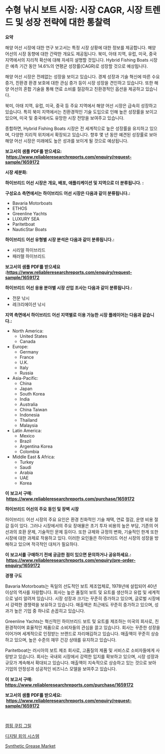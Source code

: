 <p><h1>수형 낚시 보트 시장: 시장 CAGR, 시장 트렌드 및 성장 전략에 대한 통찰력</h1></p><p><strong>요약</strong></p>
<p><p>해양 어선 시장에 대한 연구 보고서는 특정 시장 상황에 대한 정보를 제공합니다. 해양 어선의 시장 동향에 대한 간략한 개요도 제공됩니다. 북미, 아태 지역, 유럽, 미국, 중국 지역에서의 지리적 확산에 대해 자세히 설명할 것입니다. Hybrid Fishing Boats 시장은 예측 기간 동안 14.6%의 연평균 성장률(CAGR)로 성장할 것으로 예상됩니다.</p><p>해양 어선 시장은 전례없는 성장을 보이고 있습니다. 경제 성장과 기술 혁신에 따른 수요 증가, 친환경 환경 보호에 대한 관심 증가 등이 시장 성장을 견인하고 있습니다. 또한 해양 어선의 혼합 기술을 통해 연료 소비를 절감하고 친환경적인 옵션을 제공하고 있습니다.</p><p>북미, 아태 지역, 유럽, 미국, 중국 등 주요 지역에서 해양 어선 시장은 급속히 성장하고 있습니다. 특히 북미 지역에서는 친환경적인 기술 도입으로 인해 높은 성장률을 보이고 있으며, 미국 및 중국에서도 유망한 시장 전망을 보여주고 있습니다.</p><p>종합하면, Hybrid Fishing Boats 시장은 전 세계적으로 높은 성장률을 유지하고 있으며, 다양한 지리적 위치에서 확장되고 있습니다. 향후 몇 년 동안 예견된 성장률로 보아 해양 어선 시장은 미래에도 높은 성과를 보이게 될 것으로 예상됩니다.</p></p>
<p><strong>보고서의 샘플 PDF를 받으세요: &nbsp;<a href="https://www.reliableresearchreports.com/enquiry/request-sample/1659172">https://www.reliableresearchreports.com/enquiry/request-sample/1659172</a></strong></p>
<p><strong>시장 세분화:</strong></p>
<p><strong> 하이브리드 어선 시장은 개요, 배포, 애플리케이션 및 지역으로 더 분류됩니다. :</strong></p>
<p><strong>구성요소 측면에서는 하이브리드 어선 시장은 다음과 같이 분류됩니다.:</strong></p>
<p><ul><li>Bavaria Motorboats</li><li>ETHOS</li><li>Greenline Yachts</li><li>LUXURY SEA</li><li>Paritetboat</li><li>NauticStar Boats</li></ul></p>
<p><strong> 하이브리드 어선 유형별 시장 분석은 다음과 같이 분류됩니다.:</strong></p>
<p><ul><li>시리얼 하이브리드</li><li>패러렐 하이브리드</li></ul></p>
<p><strong>보고서의 샘플 PDF를 받으세요 :<a href="https://www.reliableresearchreports.com/enquiry/request-sample/1659172">https://www.reliableresearchreports.com/enquiry/request-sample/1659172</a></strong></p>
<p><strong> 하이브리드 어선 응용 분야별 시장 산업 조사는 다음과 같이 분류됩니다.:</strong></p>
<p><ul><li>전문 낚시</li><li>레크리에이션 낚시</li></ul></p>
<p><strong>지역 측면에서 하이브리드 어선 지역별로 이용 가능한 시장 플레이어는 다음과 같습니다.:</strong></p>
<p><ul>
    <li>
        North America:
        <ul>
            <li>United States</li>
            <li>Canada</li>
        </ul>
    </li>
    <li>
        Europe:
        <ul>
            <li>Germany</li>
            <li>France</li>
            <li>U.K.</li>
            <li>Italy</li>
            <li>Russia</li>
        </ul>
    </li>
    <li>
        Asia-Pacific:
        <ul>
            <li>China</li>
            <li>Japan</li>
            <li>South Korea</li>
            <li>India</li>
            <li>Australia</li>
            <li>China Taiwan</li>
            <li>Indonesia</li>
            <li>Thailand</li>
            <li>Malaysia</li>
        </ul>
    </li>
    <li>
        Latin America:
        <ul>
            <li>Mexico</li>
            <li>Brazil</li>
            <li>Argentina Korea</li>
            <li>Colombia</li>
        </ul>
    </li>
    <li>
        Middle East & Africa:
        <ul>
            <li>Turkey</li>
            <li>Saudi</li>
            <li>Arabia</li>
            <li>UAE</li>
            <li>Korea</li>
        </ul>
    </li>
    </ul></p>
<p><strong>이 보고서 구매: &nbsp;<a href="https://www.reliableresearchreports.com/purchase/1659172">https://www.reliableresearchreports.com/purchase/1659172</a></strong></p>
<p><strong>하이브리드 어선의 주요 동인 및 장벽 시장</strong></p>
<p><p>하이브리드 어선 시장의 주요 요인은 환경 친화적인 기술 채택, 연료 절감, 운영 비용 절감 등이 있다. 그러나 시장에서의 주요 장애물은 초기 투자 비용의 높은 부담, 기존의 어선과의 호환 문제, 기술적인 문제 등이다. 또한 규제와 규정의 변화, 기술적인 한계 또한 시장에 대한 과제로 작용하고 있다. 이러한 요인들은 하이브리드 어선 시장의 성장을 방해하고 있으며 적극적인 대처가 필요하다.</p></p>
<p><strong>이 보고서를 구매하기 전에 궁금한 점이 있으면 문의하거나 공유하세요.: &nbsp;<a href="https://www.reliableresearchreports.com/enquiry/pre-order-enquiry/1659172">https://www.reliableresearchreports.com/enquiry/pre-order-enquiry/1659172</a></strong></p>
<p><strong>경쟁 구도</strong></p>
<p><p>Bavaria Motorboats는 독일의 선도적인 보트 제조업체로, 1978년에 설립되어 40년 이상의 역사를 자랑합니다. 회사는 높은 품질의 보트 및 요트를 생산하고 유럽 및 세계적으로 널리 알려져 있습니다. 시장 성장과 크기는 꾸준히 증가하고 있으며, 글로벌 시장에서 강력한 경쟁력을 보유하고 있습니다. 매출액은 최근에도 꾸준히 증가하고 있으며, 성과가 높은 기업 중 하나로 손꼽히고 있습니다.</p><p>Greenline Yachts는 혁신적인 하이브리드 보트 및 요트를 제조하는 미국의 회사로, 친환경적이며 효율적인 제품으로 소비자들의 관심을 끌고 있습니다. 회사는 꾸준한 성장을 이어가며 세계적으로 인정받는 브랜드로 자리매김하고 있습니다. 매출액이 꾸준히 상승하고 있으며, 높은 수준의 재무 건강 상태를 유지하고 있습니다.</p><p>Paritetboat는 러시아의 보트 제조 회사로, 고품질의 제품 및 서비스로 소비자들에게 사랑받고 있습니다. 회사는 국내외 시장에서 강력한 입지를 확보하고 있으며, 시장 성장과 규모가 계속해서 확대되고 있습니다. 매출액이 지속적으로 상승하고 있는 것으로 보아 기업의 안정성과 성공적인 비즈니스 모델을 보여주고 있습니다.</p></p>
<p><strong>이 보고서 구매: &nbsp; <a href="https://www.reliableresearchreports.com/purchase/1659172">https://www.reliableresearchreports.com/purchase/1659172</a></strong></p>
<p><strong>보고서의 샘플 PDF를 받으세요: &nbsp;<a href="https://www.reliableresearchreports.com/enquiry/request-sample/1659172">https://www.reliableresearchreports.com/enquiry/request-sample/1659172</a></strong><strong></strong></p>
<p>&nbsp;</p>
<p><p><a href="https://github.com/LanceOlsotn8978/Market-Research-Report-List-1/blob/main/896442612534.md">캠핑 쿠킹 그릴</a></p><p><a href="https://github.com/Madalyell456456/Market-Research-Report-List-1/blob/main/801054912533.md">디지털 회의 시스템</a></p><p><a href="https://military-diascia-e68.notion.site/Synthetic-Grease-Market-Size-and-Examines-its-Market-Scope-with-a-Primary-Focus-on-Growth-Opportun-8b3414f580794dbdb53e0220443d4724">Synthetic Grease Market</a></p></p>